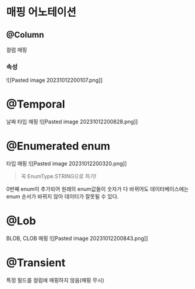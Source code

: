 # 매핑 어노테이션
## @Column 
컬럼 매핑
### 속성
![[Pasted image 20231012200107.png]]
# @Temporal 
날짜 타입 매핑
![[Pasted image 20231012200828.png]]
# @Enumerated enum 
타입 매핑 
![[Pasted image 20231012200320.png]]
> 꼭 EnumType.STRING으로 하기!

0번째 enum이 추가되어 원래의 enum값들이 숫자가 다 바뀌어도 데이터베이스에는 enum 순서가 바뀌지 않아 데이터가 잘못될 수 있다.
# @Lob 
BLOB, CLOB 매핑 
![[Pasted image 20231012200843.png]]
# @Transient
특정 필드를 컬럼에 매핑하지 않음(매핑 무시)